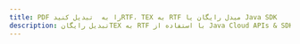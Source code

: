 ---title: PDF را به  تبدیل کنیدRTF، TEX به RTF مبدل رایگان یا Java SDKdescription: تبدیل رایگانTEX به RTF با استفاده از Java Cloud APIs & SDK همچنین اسناد PDF را در Cloud ایجاد، ویرایش و رندر کنید.---